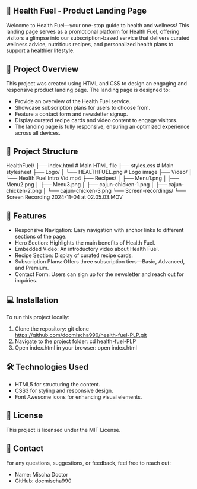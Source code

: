 ## 🌱 Health Fuel - Product Landing Page

Welcome to Health Fuel—your one-stop guide to health and wellness! This landing page serves as a promotional platform for Health Fuel, offering visitors a glimpse into our subscription-based service that delivers curated wellness advice, nutritious recipes, and personalized health plans to support a healthier lifestyle.


## 📌 Project Overview

This project was created using HTML and CSS to design an engaging and responsive product landing page. The landing page is designed to:

- Provide an overview of the Health Fuel service.
- Showcase subscription plans for users to choose from.
- Feature a contact form and newsletter signup.
- Display curated recipe cards and video content to engage visitors.
- The landing page is fully responsive, ensuring an optimized experience across all devices.


## 📂 Project Structure

HealthFuel/
├── index.html           # Main HTML file
├── styles.css           # Main stylesheet
├── Logo/
│   └── HEALTHFUEL.png   # Logo image
├── Video/
│   └── Health Fuel Intro Vid.mp4
├── Recipes/
│   ├── Menu1.png
│   ├── Menu2.png
│   ├── Menu3.png
│   ├── cajun-chicken-1.png
│   ├── cajun-chicken-2.png
│   └── cajun-chicken-3.png
└── Screen-recordings/
    └── Screen Recording 2024-11-04 at 02.05.03.MOV


## 🚀 Features

- Responsive Navigation: Easy navigation with anchor links to different sections of the page.
- Hero Section: Highlights the main benefits of Health Fuel.
- Embedded Video: An introductory video about Health Fuel.
- Recipe Section: Display of curated recipe cards.
- Subscription Plans: Offers three subscription tiers—Basic, Advanced, and Premium.
- Contact Form: Users can sign up for the newsletter and reach out for inquiries.


## 💻 Installation

To run this project locally:

1. Clone the repository:
   git clone https://github.com/docmischa990/health-fuel-PLP.git
2. Navigate to the project folder:
   cd health-fuel-PLP
3. Open index.html in your browser:
   open index.html


## 🛠️ Technologies Used

- HTML5 for structuring the content.
- CSS3 for styling and responsive design.
- Font Awesome icons for enhancing visual elements.


## 📝 License

This project is licensed under the MIT License.


## 📧 Contact

For any questions, suggestions, or feedback, feel free to reach out:

- Name: Mischa Doctor
- GitHub: docmischa990
